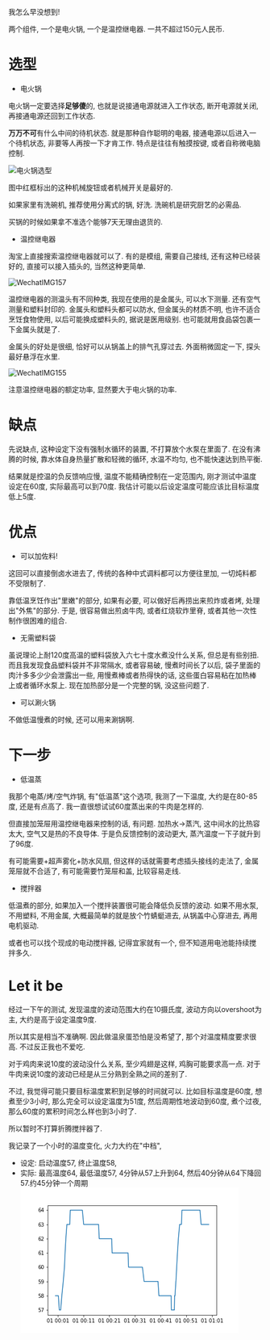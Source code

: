 <!--
.. title: 极简中式低温锅
.. slug: simple-Chinese-low-temperature-slow-cooker
.. date: 2018-1-18 12:00:04 UTC+08:00
.. tags: life science,
.. category:
.. link:
.. description:
.. type: text
-->

我怎么早没想到!

两个组件, 一个是电火锅, 一个是温控继电器. 一共不超过150元人民币.

<!-- TEASER_END -->

# 选型

* 电火锅

电火锅一定要选择**足够傻**的, 也就是说接通电源就进入工作状态, 断开电源就关闭, 再接通电源还回到工作状态.  

**万万不可**有什么中间的待机状态. 就是那种自作聪明的电器,  接通电源以后进入一个待机状态, 非要等人再按一下才肯工作. 特点是往往有触摸按键, 或者自称微电脑控制.

![电火锅选型](https://i.loli.net/2018/01/18/5a601da1737a2.jpeg)

图中红框标出的这种机械旋钮或者机械开关是最好的.

如果家里有洗碗机, 推荐使用分离式的锅, 好洗. 洗碗机是研究厨艺的必需品.

买锅的时候如果拿不准选个能够7天无理由退货的.

* 温控继电器

淘宝上直接搜索温控继电器就可以了. 有的是模组, 需要自己接线, 还有这种已经装好的, 直接可以接入插头的, 当然这种更简单.

![WechatIMG157](https://i.loli.net/2018/01/18/5a601da185ae6.jpeg)

温控继电器的测温头有不同种类, 我现在使用的是金属头, 可以水下测量. 还有空气测量和塑料封印的. 金属头和塑料头都可以防水, 但金属头的材质不明, 也许不适合烹饪食物使用, 以后可能换成塑料头的, 据说是医用级别. 也可能就用食品袋包裹一下金属头就是了.

金属头的好处是很细, 恰好可以从锅盖上的排气孔穿过去. 外面稍微固定一下, 探头最好悬浮在水里.

![WechatIMG155](https://i.loli.net/2018/01/18/5a601da1866cb.jpeg)

注意温控继电器的额定功率, 显然要大于电火锅的功率.

# 缺点

先说缺点, 这种设定下没有强制水循环的装置, 不打算放个水泵在里面了. 在没有沸腾的时候, 靠水体自身热量扩散和轻微的循环, 水温不均匀, 也不能快速达到热平衡.

结果就是控温的负反馈响应慢, 温度不能精确控制在一定范围内, 刚才测试中温度设定在60度, 实际最高可以到70度. 我估计可能以后设定温度可能应该比目标温度低上5度.

# 优点

* 可以加佐料!

这回可以直接倒卤水进去了, 传统的各种中式调料都可以方便往里加, 一切炖料都不受限制了.

靠低温烹饪作出"里嫩"的部分, 如果有必要, 可以做好后再捞出来煎炸或者烤, 处理出"外焦"的部分. 于是, 很容易做出煎卤牛肉, 或者红烧软炸里脊, 或者其他一次性制作很困难的组合.

* 无需塑料袋

虽说理论上耐120度高温的塑料袋放入六七十度水煮没什么关系, 但总是有些别扭. 而且我发现食品塑料袋并不非常隔水, 或者容易破, 慢煮时间长了以后, 袋子里面的肉汁多多少少会泄露出一些, 用慢煮棒或者热得快的话, 这些蛋白容易粘在加热棒上或者循环水泵上. 现在加热部分是一个完整的锅, 没这些问题了.

* 可以涮火锅

不做低温慢煮的时候, 还可以用来涮锅啊.

# 下一步

* 低温蒸

我那个电蒸/烤/空气炸锅, 有"低温蒸"这个选项, 我测了一下温度, 大约是在80-85度, 还是有点高了. 我一直很想试试60度蒸出来的牛肉是怎样的.

但直接加笼屉用温控继电器来控制的话, 有问题. 加热水->蒸汽, 这中间水的比热容太大, 空气又是热的不良导体. 于是负反馈控制的波动更大, 蒸汽温度一下子就升到了96度.

有可能需要+超声雾化+防水风扇, 但这样的话就需要考虑插头接线的走法了, 金属笼屉就不合适了, 有可能需要竹笼屉和盖, 比较容易走线.

* 搅拌器

低温煮的部分, 如果加入一个搅拌装置很可能会降低负反馈的波动. 如果不用水泵, 不用塑料, 不用金属, 大概最简单的就是放个竹蜻蜓进去, 从锅盖中心穿进去, 再用电机驱动.

或者也可以找个现成的电动搅拌器, 记得宜家就有一个, 但不知道用电池能持续搅拌多久.

# Let it be

经过一下午的测试, 发现温度的波动范围大约在10摄氏度, 波动方向以overshoot为主, 大约是高于设定温度9度.

所以其实是相当不准确啊. 因此做温泉蛋恐怕是没希望了, 那个对温度精度要求很高. 不过反正我也不爱吃.

对于鸡肉来说10度的波动没什么关系, 至少鸡翅是这样, 鸡胸可能要求高一点. 对于牛肉来说10度的波动已经是从三分熟到全熟之间的差别了.

不过, 我觉得可能只要目标温度累积到足够的时间就可以. 比如目标温度是60度, 想煮至少3小时, 那么完全可以设定温度为51度, 然后周期性地波动到60度, 煮个过夜, 那么60度的累积时间怎么样也到3小时了.

所以暂时不打算折腾搅拌器了.

我记录了一个小时的温度变化, 火力大约在"中档",
* 设定: 启动温度57, 终止温度58,
* 实际: 最高温度64, 最低温度57, 4分钟从57上升到64, 然后40分钟从64下降回57.约45分钟一个周期
![](/images/slow_cooker_temperature.png)
